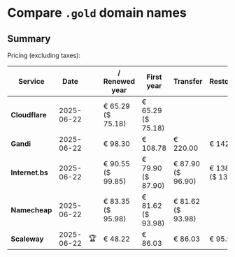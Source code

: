 # Compare `.gold` domain names

## Summary

Pricing (excluding taxes):

| Service | Date |  | / Renewed year | First year | Transfer | Restoration |
|--|--|--|--|--|--|--|
| **Cloudflare** | 2025-06-22 |  | € 65.29<br>($ 75.18) | € 65.29<br>($ 75.18) |  |  |
| **Gandi** | 2025-06-22 |  | € 98.30 | € 108.78 | € 220.00 | € 142.56 |
| **Internet.bs** | 2025-06-22 |  | € 90.55<br>($ 99.85) | € 79.90<br>($ 87.90) | € 87.90<br>($ 96.90) | € 138.79<br>($ 137.19) |
| **Namecheap** | 2025-06-22 |  | € 83.35<br>($ 95.98) | € 81.62<br>($ 93.98) | € 81.62<br>($ 93.98) |  |
| **Scaleway** | 2025-06-22 | 🏆 | € 48.22 | € 86.03 | € 86.03 | € 95.96 |
